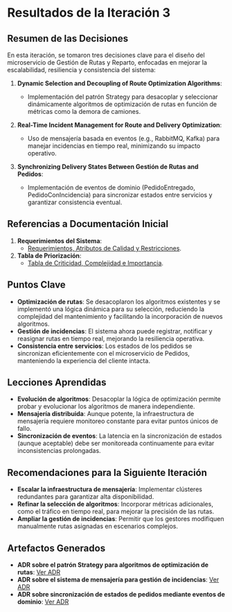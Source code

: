 # Resultados de la Iteración 3

## Resumen de las Decisiones
En esta iteración, se tomaron tres decisiones clave para el diseño del microservicio de Gestión de Rutas y Reparto, enfocadas en mejorar la escalabilidad, resiliencia y consistencia del sistema:

1. **Dynamic Selection and Decoupling of Route Optimization Algorithms**:
   - Implementación del patrón Strategy para desacoplar y seleccionar dinámicamente algoritmos de optimización de rutas en función de métricas como la demora de camiones.

2. **Real-Time Incident Management for Route and Delivery Optimization**:
   - Uso de mensajería basada en eventos (e.g., RabbitMQ, Kafka) para manejar incidencias en tiempo real, minimizando su impacto operativo.

3. **Synchronizing Delivery States Between Gestión de Rutas and Pedidos**:
   - Implementación de eventos de dominio (PedidoEntregado, PedidoConIncidencia) para sincronizar estados entre servicios y garantizar consistencia eventual.

## Referencias a Documentación Inicial
1. **Requerimientos del Sistema**:  
   - [Requerimientos, Atributos de Calidad y Restricciones](../../Doumentacion_Inicial/Requerimientos_Atributos_Calidad_Restricciones.md).  
2. **Tabla de Priorización**:  
   - [Tabla de Criticidad, Complejidad e Importancia](../../Doumentacion_Inicial/Tabala_Requerimientos_Atributos.md).

## Puntos Clave
- **Optimización de rutas**: Se desacoplaron los algoritmos existentes y se implementó una lógica dinámica para su selección, reduciendo la complejidad del mantenimiento y facilitando la incorporación de nuevos algoritmos.
- **Gestión de incidencias**: El sistema ahora puede registrar, notificar y reasignar rutas en tiempo real, mejorando la resiliencia operativa.
- **Consistencia entre servicios**: Los estados de los pedidos se sincronizan eficientemente con el microservicio de Pedidos, manteniendo la experiencia del cliente intacta.

## Lecciones Aprendidas
- **Evolución de algoritmos**: Desacoplar la lógica de optimización permite probar y evolucionar los algoritmos de manera independiente.
- **Mensajería distribuida**: Aunque potente, la infraestructura de mensajería requiere monitoreo constante para evitar puntos únicos de fallo.
- **Sincronización de eventos**: La latencia en la sincronización de estados (aunque aceptable) debe ser monitoreada continuamente para evitar inconsistencias prolongadas.

## Recomendaciones para la Siguiente Iteración
- **Escalar la infraestructura de mensajería**: Implementar clústeres redundantes para garantizar alta disponibilidad.
- **Refinar la selección de algoritmos**: Incorporar métricas adicionales, como el tráfico en tiempo real, para mejorar la precisión de las rutas.
- **Ampliar la gestión de incidencias**: Permitir que los gestores modifiquen manualmente rutas asignadas en escenarios complejos.

## Artefactos Generados
- **ADR sobre el patrón Strategy para algoritmos de optimización de rutas**: [Ver ADR](../../ADRs/ADR_008_Route_Optimization_Algorithms.md)
- **ADR sobre el sistema de mensajería para gestión de incidencias**: [Ver ADR](../../ADRs/ADR_009_Real_Time_Incident_Management.md)
- **ADR sobre sincronización de estados de pedidos mediante eventos de dominio**: [Ver ADR](../../ADRs/ADR_010_Synchronizing_Delivery_States.md)
